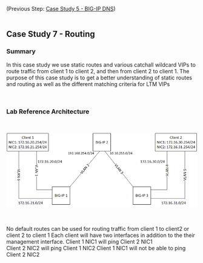 (Previous Step: [Case Study 5 - BIG-IP DNS](https://github.com/grmarxer/Onboarding/blob/master/Case_Study_5-BIG-IP_DNS.md))  
<br/>  

## Case Study 7 - Routing 

### Summary  

In this case study we use static routes and various catchall wildcard VIPs to route traffic from client 1 to client 2, and then from client 2 to client 1.  The purpose of this case study is to get a better understanding of static routes and routing as well as the different matching criteria for LTM VIPs  

<br/>  

### Lab Reference Architecture  
<br/>  

![Case Study Routing Lab Diagram](https://github.com/grmarxer/Onboarding/blob/master/diagrams/case_study_routing.png)  

<br/>  


No default routes can be used for routing traffic from client 1 to client2 or client 2 to client 1
Each client will have two interfaces in addition to the their management interface.
Client 1 NIC1 will ping Client 2 NIC1  
Client 2 NIC2 will ping Client 1 NIC2
Client 1 NIC1 will not be able to ping Client 2 NIC2